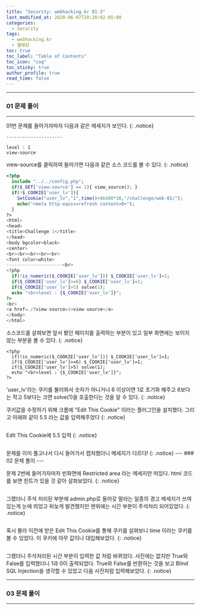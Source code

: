 ```yaml
---
title: "Security: webhacking.kr 01-3"
last_modified_at: 2020-06-07T20:20:02-05:00
categories:
  - Security
tags:
  - webhacking.kr
  - 웹해킹
toc: true 
toc_label: "Table of Contents"
toc_icon: "cog"
toc_sticky: true 
author_profile: true 
read_time: false 
---
```


---
### 01 문제 풀이
---

01번 문제를 들어가자마자 다음과 같은 메세지가 보인다.
{: .notice}

```
---------------------

level : 1
view-source
```
view-source를 클릭하여 들어가면 다음과 같은 소스 코드를 볼 수 있다. 
{: .notice}

```php
<?php
  include "../../config.php";
  if($_GET['view-source'] == 1){ view_source(); }
  if(!$_COOKIE['user_lv']){
    SetCookie("user_lv","1",time()+86400*30,"/challenge/web-01/");
    echo("<meta http-equiv=refresh content=0>");
  }
?>
<html>
<head>
<title>Challenge 1</title>
</head>
<body bgcolor=black>
<center>
<br><br><br><br><br>
<font color=white>
---------------------<br>
<?php
  if(!is_numeric($_COOKIE['user_lv'])) $_COOKIE['user_lv']=1;
  if($_COOKIE['user_lv']>=6) $_COOKIE['user_lv']=1;
  if($_COOKIE['user_lv']>5) solve(1);
  echo "<br>level : {$_COOKIE['user_lv']}";
?>
<br>
<a href=./?view-source=1>view-source</a>
</body>
</html>
```

소스코드를 살펴보면 앞서 봤던 페이지를 출력하는 부분이 있고 일부 화면에는 보이지 않는 부분을 볼 수 있다.
{: .notice}

```
<?php
  if(!is_numeric($_COOKIE['user_lv'])) $_COOKIE['user_lv']=1;
  if($_COOKIE['user_lv']>=6) $_COOKIE['user_lv']=1;
  if($_COOKIE['user_lv']>5) solve(1);
  echo "<br>level : {$_COOKIE['user_lv']}";
?>
```

'user_lv'라는 쿠키를 불러와서 숫자가 아니거나 6 이상이면 1로 초기화 해주고 
6보다는 작고 5보다는 크면 solve(1)을 호출한다는 것을 알 수 있다.
{: .notice}

쿠키값을 수정하기 위해 크롬에 "Edit This Cookie" 이라는 플러그인을 설치했다. 그리고 아래와 같이 5.5 라는 값을 입력해주었다
{: .notice}

<figure class="align-center">
  <img src="{{ site.url }}{{ site.baseurl }}/assets/images/WebHacking.kr/문제1/1-1.PNG" alt="">
  <figcaption> </figcaption>
</figure> 
Edit This Cookie에 5.5 입력
{: .notice}

<figure class="half">
  <img src="{{ site.url }}{{ site.baseurl }}/assets/images/WebHacking.kr/문제1/1-2.PNG" alt="">
  <figcaption></figcaption>
</figure> 
문제를 이미 풀고나서 다시 들어가서 캡처했더니 메세지가 다르다!
{: .notice}
 ---
### 02 문제 풀이
---

문제 2번에 들어가자마자 빈화면에 Restricted area 라는 메세지만 떠있다. html 코드를 보면 힌트가 있을 것 같아 살펴보았다.
{: .notice}

<figure class="align-center">
  <img src="{{ site.url }}{{ site.baseurl }}/assets/images/WebHacking.kr/문제2/2-1.PNG" alt="">
  <figcaption> </figcaption>
</figure> 

그랬더니 주석 처리된 부분에 admin.php로 들어갖 말라는 일종의 경고 메세지가 쓰여있는게 눈에 띄었고 뒤늦게 발견했지만 맨위에는 시간 부분이 주석처리 되어있었다.
{: .notice}

<figure class="half">
  <img src="{{ site.url }}{{ site.baseurl }}/assets/images/WebHacking.kr/문제2/2-2.PNG" alt="">
  <figcaption> <figcaption>
</figure> 

혹시 몰라 이전에 받은 Edit This Cookie를 통해 쿠키를 살펴보니 time 이라는 쿠키를 볼 수 있었다. 이 쿠키에 아무 값이나 대입해보았다.
{: .notice}

 <figure class="half">
  <img src="{{ site.url }}{{ site.baseurl }}/assets/images/WebHacking.kr/문제2/2-3.PNG" alt="">
  <figcaption> <figcaption>
</figure> 

그랬더니 주석처리된 시간 부분이 입력한 값 처럼 바뀌었다. 사진에는 없지만 True와 False를 입력했더니 1과 0이 출력되었다. True와 False를 반환하는 것을 보고 Blind SQL Injection을 생각할 수 있었고 다음 사진처럼 입력해보았다.
{: .notice}

---
### 03 문제 풀이
---